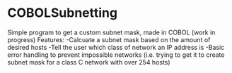 # COBOLSubnetting
Simple program to get a custom subnet mask, made in COBOL (work in progress)
Features:
-Calcuate a subnet mask based on the amount of desired hosts
-Tell the user which class of network an IP address is
-Basic error handling to prevent impossible networks (i.e. trying to get it to create subnet mask for a class C network with over 254 hosts) 
